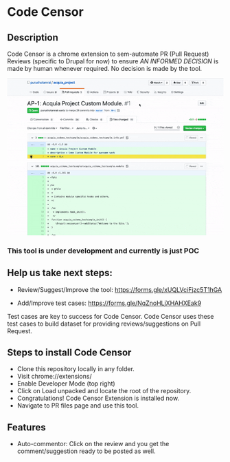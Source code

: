 # Code Censor

## Description

Code Censor is a chrome extension to sem-automate PR (Pull Request) Reviews (specific to Drupal for now) to ensure <em>AN INFORMED DECISION</em> is made by human whenever required. No decision is made by the tool.

![](code-censor.gif)

### This tool is under development and currently is just POC ###

## Help us take next steps: 

* Review/Suggest/Improve the tool: https://forms.gle/xUQLVciFjzc5T1hGA

* Add/Improve test cases: https://forms.gle/NqZnoHLjXHAHXEak9

Test cases are key to success for Code Censor. Code Censor uses these test cases to build dataset for providing reviews/suggestions on Pull Request.

## Steps to install Code Censor

* Clone this repository locally in any folder.
* Visit chrome://extensions/
* Enable Developer Mode (top right)
* Click on Load unpacked and locate the root of the repository.
* Congratulations! Code Censor Extension is installed now.
* Navigate to PR files page and use this tool.


## Features

* Auto-commentor: Click on the review and you get the comment/suggestion ready to be posted as well.
